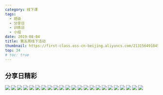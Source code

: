 ```yaml
---
category: 线下课
tags:
  - 班级
  - 分享日
  - 训练日
  - 小组
date: 2019-08-04
title: 第五周线下活动
thumbnail: https://first-class.oss-cn-beijing.aliyuncs.com/2131564918455_.pic_hd.jpg
top: 34
# toc: true
---
```


## 分享日精彩
<!-- more -->

<div class="justified-gallery">
  <img src="https://first-class.oss-cn-beijing.aliyuncs.com/2271564918555_.pic_hd.jpg">
  <img src="https://first-class.oss-cn-beijing.aliyuncs.com/2211564918508_.pic_hd.jpg">
  <img src="https://first-class.oss-cn-beijing.aliyuncs.com/2201564918500_.pic_hd.jpg">
  <img src="https://first-class.oss-cn-beijing.aliyuncs.com/2151564918469_.pic_hd.jpg">
  <img src="https://first-class.oss-cn-beijing.aliyuncs.com/2131564918455_.pic_hd.jpg">
  <img src="https://first-class.oss-cn-beijing.aliyuncs.com/2161564918475_.pic_hd.jpg">
  <img src="https://first-class.oss-cn-beijing.aliyuncs.com/2141564918462_.pic_hd.jpg">
  <img src="https://first-class.oss-cn-beijing.aliyuncs.com/2301564918577_.pic_hd.jpg">
  <img src="https://first-class.oss-cn-beijing.aliyuncs.com/2191564918491_.pic_hd.jpg">
  <img src="https://first-class.oss-cn-beijing.aliyuncs.com/2351564918605_.pic_hd.jpg">
  <img src="https://first-class.oss-cn-beijing.aliyuncs.com/2261564918540_.pic_hd.jpg">
  <img src="https://first-class.oss-cn-beijing.aliyuncs.com/2341564918597_.pic_hd.jpg">
  <img src="https://first-class.oss-cn-beijing.aliyuncs.com/2331564918591_.pic_hd.jpg">
  <img src="https://first-class.oss-cn-beijing.aliyuncs.com/2321564918585_.pic_hd.jpg">
  <img src="https://first-class.oss-cn-beijing.aliyuncs.com/2361564918613_.pic_hd.jpg">
  <img src="https://first-class.oss-cn-beijing.aliyuncs.com/2181564918486_.pic_hd.jpg">
  <img src="https://first-class.oss-cn-beijing.aliyuncs.com/2171564918481_.pic_hd.jpg">
  <img src="https://first-class.oss-cn-beijing.aliyuncs.com/2251564918532_.pic_hd.jpg">
  <img src="https://first-class.oss-cn-beijing.aliyuncs.com/2241564918524_.pic_hd.jpg">
  <img src="https://first-class.oss-cn-beijing.aliyuncs.com/2291564918571_.pic_hd.jpg">
  <img src="https://first-class.oss-cn-beijing.aliyuncs.com/2221564918515_.pic_hd.jpg">
  <img src="https://first-class.oss-cn-beijing.aliyuncs.com/2281564918564_.pic_hd.jpg">
  <img src="https://first-class.oss-cn-beijing.aliyuncs.com/2311564918581_.pic_hd.jpg">
</div>

